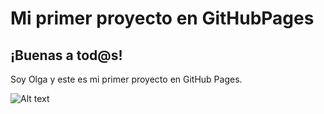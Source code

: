 # Mi primer proyecto en GitHubPages

## ¡Buenas a tod@s!

Soy Olga y este es mi primer proyecto en GitHub Pages.

![Alt text](photo_GH_Pages2023-10-20.jpg)